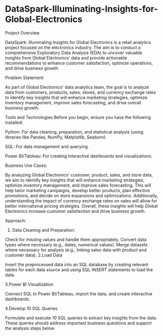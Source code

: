 # DataSpark-Illuminating-Insights-for-Global-Electronics
Project Overview

DataSpark: Illuminating Insights for Global Electronics is a retail analytics project focused on the electronics industry. The aim is to conduct a comprehensive Exploratory Data Analysis (EDA) to uncover valuable insights from Global Electronics' data and provide actionable recommendations to enhance customer satisfaction, optimize operations, and drive business growth

Problem Statement

As part of Global Electronics' data analytics team, the goal is to analyze data from customers, products, sales, stores, and currency exchange rates to identify key insights that will enhance marketing strategies, optimize inventory management, improve sales forecasting, and drive overall business growth.

Tools and Technologies
Before you begin, ensure you have the following installed:

Python: For data cleaning, preparation, and statistical analysis (using libraries like Pandas, NumPy, Matplotlib, Seaborn).

SQL: For data management and querying.

Power BI/Tableau: For creating interactive dashboards and visualizations.

Business Use Cases:

By analyzing Global Electronics' customer, product, sales, and store data, we aim to identify key insights that will enhance marketing strategies, optimize inventory management, and improve sales forecasting. This will help tailor marketing campaigns, develop better products, plan effective promotions, and decide on store expansions and optimizations. Additionally, understanding the impact of currency exchange rates on sales will allow for better international pricing strategies. Overall, these insights will help Global Electronics increase customer satisfaction and drive business growth.

Approach:

1. Data Cleaning and Preparation:
   
  Check for missing values and handle them appropriately.
  Convert data types where necessary (e.g., dates, numerical values).
Merge datasets where necessary for analysis (e.g., linking sales data with product and customer data).
2.Load Data

  Insert the preprocessed data into an SQL database by creating relevant tables for each data source and using SQL INSERT statements to load the data.

3.Power BI Visualization

   Connect SQL to Power BI/Tableau, import the data, and create interactive dashboards.

4.Develop 10 SQL Queries

  Formulate and execute 10 SQL queries to extract key insights from the data. These queries should address important business questions and support the analysis steps below.
